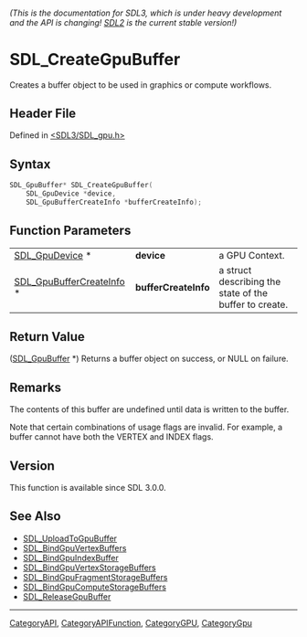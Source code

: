 ###### (This is the documentation for SDL3, which is under heavy development and the API is changing! [SDL2](https://wiki.libsdl.org/SDL2/) is the current stable version!)
# SDL_CreateGpuBuffer

Creates a buffer object to be used in graphics or compute workflows.

## Header File

Defined in [<SDL3/SDL_gpu.h>](https://github.com/libsdl-org/SDL/blob/main/include/SDL3/SDL_gpu.h)

## Syntax

```c
SDL_GpuBuffer* SDL_CreateGpuBuffer(
    SDL_GpuDevice *device,
    SDL_GpuBufferCreateInfo *bufferCreateInfo);
```

## Function Parameters

|                                                      |                      |                                                        |
| ---------------------------------------------------- | -------------------- | ------------------------------------------------------ |
| [SDL_GpuDevice](SDL_GpuDevice) *                     | **device**           | a GPU Context.                                         |
| [SDL_GpuBufferCreateInfo](SDL_GpuBufferCreateInfo) * | **bufferCreateInfo** | a struct describing the state of the buffer to create. |

## Return Value

([SDL_GpuBuffer](SDL_GpuBuffer) *) Returns a buffer object on success, or
NULL on failure.

## Remarks

The contents of this buffer are undefined until data is written to the
buffer.

Note that certain combinations of usage flags are invalid. For example, a
buffer cannot have both the VERTEX and INDEX flags.

## Version

This function is available since SDL 3.0.0.

## See Also

- [SDL_UploadToGpuBuffer](SDL_UploadToGpuBuffer)
- [SDL_BindGpuVertexBuffers](SDL_BindGpuVertexBuffers)
- [SDL_BindGpuIndexBuffer](SDL_BindGpuIndexBuffer)
- [SDL_BindGpuVertexStorageBuffers](SDL_BindGpuVertexStorageBuffers)
- [SDL_BindGpuFragmentStorageBuffers](SDL_BindGpuFragmentStorageBuffers)
- [SDL_BindGpuComputeStorageBuffers](SDL_BindGpuComputeStorageBuffers)
- [SDL_ReleaseGpuBuffer](SDL_ReleaseGpuBuffer)

----
[CategoryAPI](CategoryAPI), [CategoryAPIFunction](CategoryAPIFunction), [CategoryGPU](CategoryGPU), [CategoryGpu](CategoryGpu)


